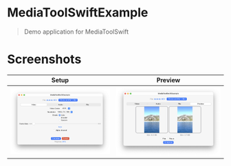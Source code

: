 # MediaToolSwiftExample
> Demo application for MediaToolSwift

# Screenshots
| Setup | Preview |
| ------------ | ------------ |
|<img src="./Screenshots/Setup.png" alt="Preview Screenshot">|<img src="./Screenshots/Preview.png" alt="Preview Screenshot">|

<!--# Screenshots
| macOS | iOS |
| ------------ | ------------ |
|<table><tr><td><img src="./Screenshots/Setup.png" alt="Preview Screenshot" width="496"></td></tr><tr><td><img src="./Screenshots/Preview.png" alt="Preview Screenshot" width="496"></td></tr></table>|<img src="./Screenshots/iOS.png" alt="iOS Screenshot" width="392">|-->
